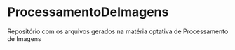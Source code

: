 # ProcessamentoDeImagens
Repositório com os arquivos gerados na matéria optativa de Processamento de Imagens
